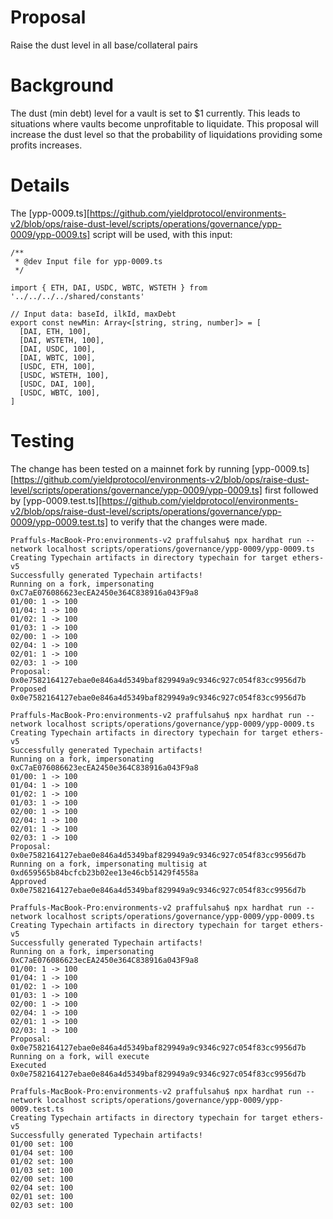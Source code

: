 # Proposal
Raise the dust level in all base/collateral pairs

# Background
The dust (min debt) level for a vault is set to $1 currently. This leads to situations where vaults become unprofitable to liquidate. This proposal will increase the dust level so that the probability of liquidations providing some profits increases.

# Details
The [ypp-0009.ts][https://github.com/yieldprotocol/environments-v2/blob/ops/raise-dust-level/scripts/operations/governance/ypp-0009/ypp-0009.ts] script will be used, with this input:
```
/**
 * @dev Input file for ypp-0009.ts
 */

import { ETH, DAI, USDC, WBTC, WSTETH } from '../../../../shared/constants'

// Input data: baseId, ilkId, maxDebt
export const newMin: Array<[string, string, number]> = [
  [DAI, ETH, 100],
  [DAI, WSTETH, 100],
  [DAI, USDC, 100],
  [DAI, WBTC, 100],
  [USDC, ETH, 100],
  [USDC, WSTETH, 100],
  [USDC, DAI, 100],
  [USDC, WBTC, 100],
]

```
# Testing
The change has been tested on a mainnet fork by running [ypp-0009.ts][https://github.com/yieldprotocol/environments-v2/blob/ops/raise-dust-level/scripts/operations/governance/ypp-0009/ypp-0009.ts] first followed by [ypp-0009.test.ts][https://github.com/yieldprotocol/environments-v2/blob/ops/raise-dust-level/scripts/operations/governance/ypp-0009/ypp-0009.test.ts] to verify that the changes were made.
```
Praffuls-MacBook-Pro:environments-v2 praffulsahu$ npx hardhat run --network localhost scripts/operations/governance/ypp-0009/ypp-0009.ts
Creating Typechain artifacts in directory typechain for target ethers-v5
Successfully generated Typechain artifacts!
Running on a fork, impersonating 0xC7aE076086623ecEA2450e364C838916a043F9a8
01/00: 1 -> 100
01/04: 1 -> 100
01/02: 1 -> 100
01/03: 1 -> 100
02/00: 1 -> 100
02/04: 1 -> 100
02/01: 1 -> 100
02/03: 1 -> 100
Proposal: 0x0e7582164127ebae0e846a4d5349baf829949a9c9346c927c054f83cc9956d7b
Proposed 0x0e7582164127ebae0e846a4d5349baf829949a9c9346c927c054f83cc9956d7b

Praffuls-MacBook-Pro:environments-v2 praffulsahu$ npx hardhat run --network localhost scripts/operations/governance/ypp-0009/ypp-0009.ts
Creating Typechain artifacts in directory typechain for target ethers-v5
Successfully generated Typechain artifacts!
Running on a fork, impersonating 0xC7aE076086623ecEA2450e364C838916a043F9a8
01/00: 1 -> 100
01/04: 1 -> 100
01/02: 1 -> 100
01/03: 1 -> 100
02/00: 1 -> 100
02/04: 1 -> 100
02/01: 1 -> 100
02/03: 1 -> 100
Proposal: 0x0e7582164127ebae0e846a4d5349baf829949a9c9346c927c054f83cc9956d7b
Running on a fork, impersonating multisig at 0xd659565b84bcfcb23b02ee13e46cb51429f4558a
Approved 0x0e7582164127ebae0e846a4d5349baf829949a9c9346c927c054f83cc9956d7b

Praffuls-MacBook-Pro:environments-v2 praffulsahu$ npx hardhat run --network localhost scripts/operations/governance/ypp-0009/ypp-0009.ts
Creating Typechain artifacts in directory typechain for target ethers-v5
Successfully generated Typechain artifacts!
Running on a fork, impersonating 0xC7aE076086623ecEA2450e364C838916a043F9a8
01/00: 1 -> 100
01/04: 1 -> 100
01/02: 1 -> 100
01/03: 1 -> 100
02/00: 1 -> 100
02/04: 1 -> 100
02/01: 1 -> 100
02/03: 1 -> 100
Proposal: 0x0e7582164127ebae0e846a4d5349baf829949a9c9346c927c054f83cc9956d7b
Running on a fork, will execute
Executed 0x0e7582164127ebae0e846a4d5349baf829949a9c9346c927c054f83cc9956d7b

Praffuls-MacBook-Pro:environments-v2 praffulsahu$ npx hardhat run --network localhost scripts/operations/governance/ypp-0009/ypp-0009.test.ts 
Creating Typechain artifacts in directory typechain for target ethers-v5
Successfully generated Typechain artifacts!
01/00 set: 100
01/04 set: 100
01/02 set: 100
01/03 set: 100
02/00 set: 100
02/04 set: 100
02/01 set: 100
02/03 set: 100
```